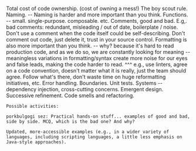
Total cost of code ownership. (cost of owning a mess!)
The boy scout rule.
Naming.
-- Naming is harder and more important than you think. 
Functions.
-- small. single-purpose. composable. etc.
Comments, good and bad.
E.g,. bad comments: redundant, misleading / out of date, boilerplate / noise. Don't use a comment when the code itself could be self-describing. Don't comment out code, just delete it, trust in your source control.
Formatting is also more important than you think.
-- why? because it's hard to read production code, and as we do so, we are constantly looking for meaning -- meaningless variations in formatting/syntax create more noise for our eyes and false leads, making the code harder to read.
^^^ e.g., use linters, agree on a code convention, doesn't matter what it is really, just the team should agree. Follow what's there, don't waste time on huge reformatting initiatives, etc.
Error handling. 
Boundaries. 
Unit tests.
Systems -- dependency injection, cross-cutting concerns.
Emergent design.
Successive refinement.
Code smells and refactoring.

```
Possible activities:

porkbulgogi sez: Practical hands-on stuff... examples of good and bad, side by side. MCQ, which is the bad one? And why? 

Updated, more-accessible examples (e.g., in a wider variety of languages, including scripting languages, a little less emphasis on Java-style approaches).
```